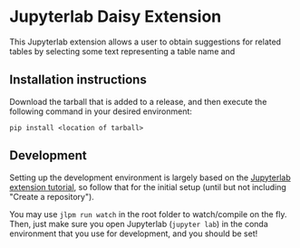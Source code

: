 # Jupyterlab Daisy Extension

This Jupyterlab extension allows a user to obtain suggestions for related tables by selecting some text representing a table name and

## Installation instructions

Download the tarball that is added to a release, and then execute the following command in your desired environment:
```
pip install <location of tarball>
```

## Development
Setting up the development environment is largely based on the [Jupyterlab extension tutorial](https://jupyterlab.readthedocs.io/en/stable/extension/extension_tutorial.html), so follow that for the initial setup (until but not including "Create a repository").

You may use `jlpm run watch` in the root folder to watch/compile on the fly. Then, just make sure you open Jupyterlab (`jupyter lab`) in the conda environment that you use for development, and you should be set!
